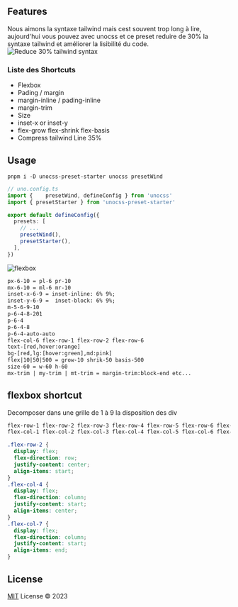 ## Features

Nous aimons la syntaxe tailwind mais cest souvent trop long à lire, aujourd'hui vous pouvez avec unocss et ce preset reduire de 30% la syntaxe tailwind et améliorer la lisibilité du code.
![Reduce 30% tailwind syntax](https://github.com/jojojojojoj5564656465465/unocss-preset-starter/assets/45184918/efb0180e-38f5-4360-89f5-92b646995de1)

### Liste des Shortcuts
- Flexbox
- Pading / margin
- margin-inline / pading-inline
- margin-trim
- Size
- inset-x or inset-y
- flex-grow flex-shrink flex-basis
- Compress tailwind Line 35%

## Usage
```shell
pnpm i -D unocss-preset-starter unocss presetWind
```

```ts
// uno.config.ts
import {	presetWind, defineConfig } from 'unocss'
import { presetStarter } from 'unocss-preset-starter'

export default defineConfig({
  presets: [
    // ...
    presetWind(),
    presetStarter(),
  ],
})
```
![flexbox](https://github.com/jojojojojoj5564656465465/unocss-preset-starter/assets/45184918/f498deac-e3b2-40b0-96f6-a73c37f85553)




```html
px-6-10 = pl-6 pr-10
mx-6-10 = ml-6 mr-10
inset-x-6-9 = inset-inline: 6% 9%;
inset-y-6-9 =  inset-block: 6% 9%;
m-5-6-9-10
p-6-4-8-201
p-6-4
p-6-4-8
p-6-4-auto-auto
flex-col-6 flex-row-1 flex-row-2 flex-row-6 
text-[red,hover:orange]
bg-[red,lg:[hover:green],md:pink]
flex|10|50|500 = grow-10 shrik-50 basis-500
size-60 = w-60 h-60
mx-trim | my-trim | mt-trim = margin-trim:block-end etc...

```
## flexbox shortcut
Decomposer dans une grille de 1 à 9 la disposition des div 

```html
flex-row-1 flex-row-2 flex-row-3 flex-row-4 flex-row-5 flex-row-6 flex-row-7 flex-row-8 flex-row-9
flex-col-1 flex-col-2 flex-col-3 flex-col-4 flex-col-5 flex-col-6 flex-col-7 flex-col-8 flex-col-9
```

```css
.flex-row-2 {
  display: flex;
  flex-direction: row;
  justify-content: center;
  align-items: start;
}
.flex-col-4 {
  display: flex;
  flex-direction: column;
  justify-content: start;
  align-items: center;
}
.flex-col-7 {
  display: flex;
  flex-direction: column;
  justify-content: start;
  align-items: end;
}
```

## License

[MIT](./LICENSE) License © 2023 

